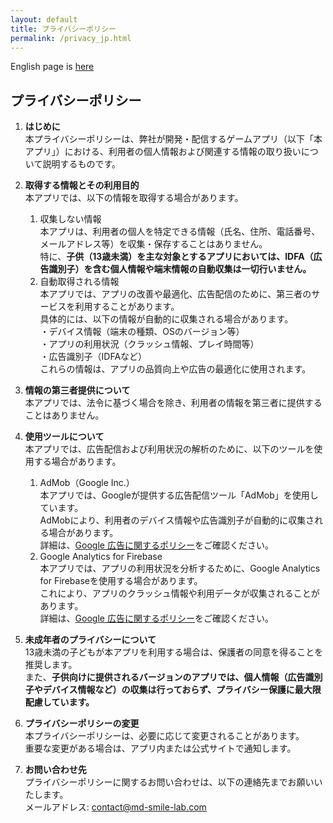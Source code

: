 ```yaml
---
layout: default
title: プライバシーポリシー
permalink: /privacy_jp.html
---
```


English page is [here](/privacy_en.html)

## プライバシーポリシー

1. **はじめに**  
本プライバシーポリシーは、弊社が開発・配信するゲームアプリ（以下「本アプリ」）における、利用者の個人情報および関連する情報の取り扱いについて説明するものです。  

2. **取得する情報とその利用目的**  
    本アプリでは、以下の情報を取得する場合があります。  
    1. 収集しない情報  
        本アプリは、利用者の個人を特定できる情報（氏名、住所、電話番号、メールアドレス等）を収集・保存することはありません。  
        特に、**子供（13歳未満）を主な対象とするアプリにおいては、IDFA（広告識別子）を含む個人情報や端末情報の自動収集は一切行いません。**  
    2. 自動取得される情報  
        本アプリでは、アプリの改善や最適化、広告配信のために、第三者のサービスを利用することがあります。  
        具体的には、以下の情報が自動的に収集される場合があります。  
        ・デバイス情報（端末の種類、OSのバージョン等）  
        ・アプリの利用状況（クラッシュ情報、プレイ時間等）  
        ・広告識別子（IDFAなど）  
        これらの情報は、アプリの品質向上や広告の最適化に使用されます。  

3. **情報の第三者提供について**  
    本アプリでは、法令に基づく場合を除き、利用者の情報を第三者に提供することはありません。  

4. **使用ツールについて**  
本アプリでは、広告配信および利用状況の解析のために、以下のツールを使用する場合があります。  
    1. AdMob（Google Inc.）  
        本アプリでは、Googleが提供する広告配信ツール「AdMob」を使用しています。  
        AdMobにより、利用者のデバイス情報や広告識別子が自動的に収集される場合があります。  
        詳細は、[Google 広告に関するポリシー](https://policies.google.com/technologies/ads?hl=ja)をご確認ください。  
    2. Google Analytics for Firebase  
        本アプリでは、アプリの利用状況を分析するために、Google Analytics for Firebaseを使用する場合があります。  
        これにより、アプリのクラッシュ情報や利用データが収集されることがあります。  
        詳細は、[Google 広告に関するポリシー](https://policies.google.com/technologies/ads?hl=ja)をご確認ください。  

5. **未成年者のプライバシーについて**  
    13歳未満の子どもが本アプリを利用する場合は、保護者の同意を得ることを推奨します。  
    また、**子供向けに提供されるバージョンのアプリでは、個人情報（広告識別子やデバイス情報など）の収集は行っておらず、プライバシー保護に最大限配慮しています。**  

6. **プライバシーポリシーの変更**  
    本プライバシーポリシーは、必要に応じて変更されることがあります。  
    重要な変更がある場合は、アプリ内または公式サイトで通知します。  

7. **お問い合わせ先**  
    プライバシーポリシーに関するお問い合わせは、以下の連絡先までお願いいたします。  
    メールアドレス: <contact@md-smile-lab.com>  
